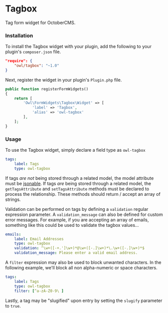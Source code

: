 # Tagbox
Tag form widget for OctoberCMS.

### Installation
To install the Tagbox widget with your plugin, add the following to your plugin's ```composer.json``` file.

```json
"require": {
    "owl/tagbox": "~1.0"
}
```
Next, register the widget in your plugin's ```Plugin.php``` file.
```php
public function registerFormWidgets()
{
    return [
        'Owl\FormWidgets\Tagbox\Widget' => [
            'label' => 'Tagbox',
            'alias' => 'owl-tagbox'
        ],
    ];
}
```

### Usage
To use the Tagbox widget, simply declare a field type as ```owl-tagbox```
```yaml
tags:
    label: Tags
    type: owl-tagbox
```
If tags *are not* being stored through a related model, the model attribute must be [jsonable](http://octobercms.com/docs/database/model#attribute-modifiers). If tags *are* being stored through a related model, the ```getTagsAttribute``` and ```setTagsAttribute``` methods must be declared to process the relationship. These methods should return / accept an array of strings.

Validation can be performed on tags by defining a ```validation``` regular expression parameter. A ```validation_message``` can also be defined for custom error messages. For example, if you are accepting an array of emails, something like this could be used to validate the tagbox values...

```yaml
emails:
    label: Email Addresses
    type: owl-tagbox
    validation: ^\w+([-+.']\w+)*@\w+([-.]\w+)*\.\w+([-.]\w+)*$
    validation_message: Please enter a valid email address.
```

A ```filter``` expression may also be used to block unwanted characters. In the following example, we'll block all non alpha-numeric or space characters.

```yaml
tags:
    label: Tags
    type: owl-tagbox
    filter: [^a-zA-Z0-9\ ]
```

Lastly, a tag may be "slugified" upon entry by setting the ```slugify``` parameter to ```true```.